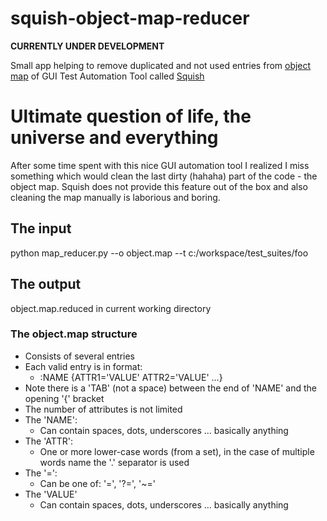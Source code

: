 # squish-object-map-reducer

**CURRENTLY UNDER DEVELOPMENT**

Small app helping to remove duplicated and not used entries from [object map](https://doc.froglogic.com/squish/latest/rg-objectmap.html)
of GUI Test Automation Tool called [Squish](https://www.froglogic.com/)

# Ultimate question of life, the universe and everything
After some time spent with this nice GUI automation tool I realized I miss something which would clean the last dirty 
(hahaha) part of the code - the object map. Squish does not provide this feature out of the box and also cleaning the map 
manually is laborious and boring.  

## The input
python map_reducer.py --o object.map --t c:/workspace/test_suites/foo

## The output
object.map.reduced in current working directory

### The object.map structure
- Consists of several entries
- Each valid entry is in format:
  -  :NAME	{ATTR1='VALUE' ATTR2='VALUE' ...}
- Note there is a 'TAB' (not a space) between the end of 'NAME' and the opening '{' bracket
- The number of attributes is not limited
- The 'NAME':
  - Can contain spaces, dots, underscores ... basically anything
- The 'ATTR':
  - One or more lower-case words (from a set), in the case of multiple words name the '.' separator is used
- The '=':
  - Can be one of: '=', '?=', '~='
- The 'VALUE'
  - Can contain spaces, dots, underscores ... basically anything